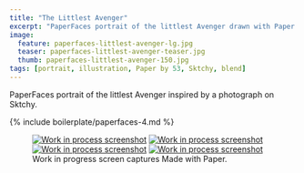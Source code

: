 ```yaml
---
title: "The Littlest Avenger"
excerpt: "PaperFaces portrait of the littlest Avenger drawn with Paper by 53 on an iPad."
image: 
  feature: paperfaces-littlest-avenger-lg.jpg
  teaser: paperfaces-littlest-avenger-teaser.jpg
  thumb: paperfaces-littlest-avenger-150.jpg
tags: [portrait, illustration, Paper by 53, Sktchy, blend]
---
```


PaperFaces portrait of the littlest Avenger inspired by a photograph on Sktchy.

{% include boilerplate/paperfaces-4.md %}

<figure class="third">
  <a href="{{ site.url }}/assets/images/paperfaces-littlest-avenger-process-1-lg.jpg"><img src="{{ site.url }}/assets/images/paperfaces-littlest-avenger-process-1-600.jpg" alt="Work in process screenshot"></a>
  <a href="{{ site.url }}/assets/images/paperfaces-littlest-avenger-process-2-lg.jpg"><img src="{{ site.url }}/assets/images/paperfaces-littlest-avenger-process-2-600.jpg" alt="Work in process screenshot"></a>
  <a href="{{ site.url }}/assets/images/paperfaces-littlest-avenger-process-3-lg.jpg"><img src="{{ site.url }}/assets/images/paperfaces-littlest-avenger-process-3-600.jpg" alt="Work in process screenshot"></a>
  <a href="{{ site.url }}/assets/images/paperfaces-littlest-avenger-process-4-lg.jpg"><img src="{{ site.url }}/assets/images/paperfaces-littlest-avenger-process-4-600.jpg" alt="Work in process screenshot"></a>
  <figcaption>Work in progress screen captures Made with Paper.</figcaption>
</figure>
